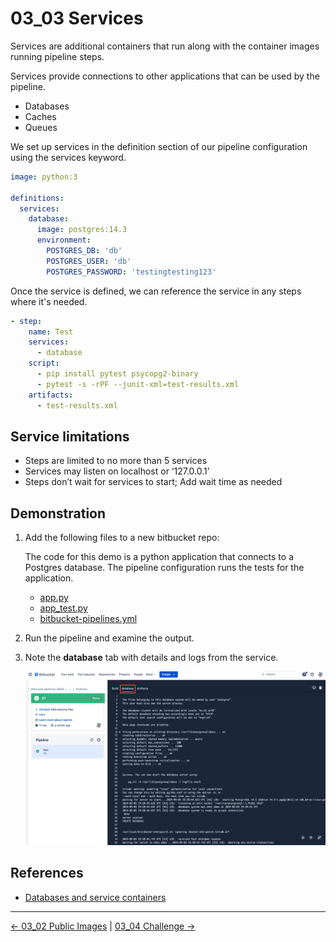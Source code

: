 # 03_03 Services

Services are additional containers that run along with the container images running pipeline steps.

Services provide connections to other applications that can be used by the pipeline.

- Databases
- Caches
- Queues

We set up services in the definition section of our pipeline configuration using the services keyword.

```yaml
image: python:3

definitions:
  services:
    database:
      image: postgres:14.3
      environment:
        POSTGRES_DB: 'db'
        POSTGRES_USER: 'db'
        POSTGRES_PASSWORD: 'testingtesting123'
```
Once the service is defined, we can reference the service in any steps where it's needed.

```yaml
- step:
    name: Test
    services:
      - database
    script:
      - pip install pytest psycopg2-binary
      - pytest -s -rPF --junit-xml=test-results.xml
    artifacts:
      - test-results.xml
```
## Service limitations

- Steps are limited to no more than 5 services
- Services may listen on localhost or ‘127.0.0.1’
- Steps don’t wait for services to start; Add wait time as needed

## Demonstration

1. Add the following files to a new bitbucket repo:

    The code for this demo is a python application that connects to a Postgres database.  The pipeline configuration runs the tests for the application.

    - [app.py](./app.py)
    - [app_test.py](./app_test.py)
    - [bitbucket-pipelines.yml](./bitbucket-pipelines.yml)

1. Run the pipeline and examine the output.
1. Note the **database** tab with details and logs from the service.

    ![The database tab in the pipeline output](./images/SCR-20240602-svkk.png)

## References
- [Databases and service containers](https://support.atlassian.com/bitbucket-cloud/docs/databases-and-service-containers/)


<!-- FooterStart -->
---
[← 03_02 Public Images](../03_02_public_images/README.md) | [03_04 Challenge →](../03_04_challenge/README.md)
<!-- FooterEnd -->
